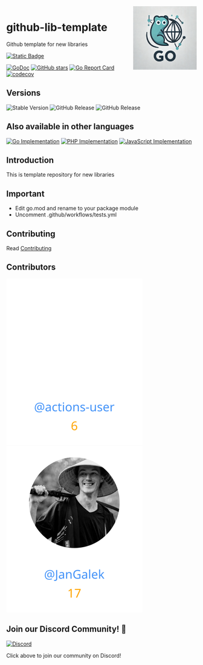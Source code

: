 <img align=right width="168" src="docs/gouef_logo.png">

# github-lib-template
Github template for new libraries

[![Static Badge](https://img.shields.io/badge/Github-jsuef%2Fgithub--lib--template-blue?style=for-the-badge&logo=github&link=github.com%2Fjsuef%2Fgithub-lib-template)](https://github.com/jsuef/github-lib-template)

[![GoDoc](https://pkg.go.dev/badge/github.com/jsuef/github-lib-template.svg)](https://pkg.go.dev/github.com/jsuef/github-lib-template)
[![GitHub stars](https://img.shields.io/github/stars/jsuef/github-lib-template?style=social)](https://github.com/jsuef/github-lib-template/stargazers)
[![Go Report Card](https://goreportcard.com/badge/github.com/jsuef/github-lib-template)](https://goreportcard.com/report/github.com/jsuef/github-lib-template)
[![codecov](https://codecov.io/github/jsuef/github-lib-template/branch/main/graph/badge.svg?token=YUG8EMH6Q8)](https://codecov.io/github/jsuef/github-lib-template)

## Versions
![Stable Version](https://img.shields.io/github/v/release/jsuef/github-lib-template?label=Stable&labelColor=green)
![GitHub Release](https://img.shields.io/github/v/release/jsuef/github-lib-template?label=RC&include_prereleases&filter=*rc*&logoSize=diago)
![GitHub Release](https://img.shields.io/github/v/release/jsuef/github-lib-template?label=Beta&include_prereleases&filter=*beta*&logoSize=diago)

## Also available in other languages

[![Go Implementation](https://img.shields.io/badge/Go-github--lib--template-00ADD8?logo=Go&logoColor=white)](https://github.com/gouef/github-lib-template)
[![PHP Implementation](https://img.shields.io/badge/PHP-github--lib--template-4F5D95?logo=php&logoColor=white)](https://github.com/phpuef/github-lib-template)
[![JavaScript Implementation](https://img.shields.io/badge/JavaScript-github--lib--template-f1e05a?logo=javascript&logoColor=black)](https://github.com/jsuef/github-lib-template)

## Introduction

This is template repository for new libraries

## Important

- Edit go.mod and rename to your package module
- Uncomment .github/workflows/tests.yml

## Contributing

Read [Contributing](CONTRIBUTING.md)

## Contributors

<div>
<span>
  <a href="https://github.com/actions-user"><img src="https://raw.githubusercontent.com/jsuef/country/refs/heads/contributors-svg/.github/contributors/actions-user.svg" alt="actions-user" /></a>
</span>
<span>
  <a href="https://github.com/JanGalek"><img src="https://raw.githubusercontent.com/jsuef/country/refs/heads/contributors-svg/.github/contributors/JanGalek.svg" alt="JanGalek" /></a>
</span>
</div>

## Join our Discord Community! 🎉

[![Discord](https://img.shields.io/discord/1334331501462163509?style=for-the-badge&logo=discord&logoColor=white&logoSize=auto&label=Community%20discord&labelColor=blue&link=https%3A%2F%2Fdiscord.gg%2FwjGqeWFnqK
)](https://discord.gg/wjGqeWFnqK)

Click above to join our community on Discord!
